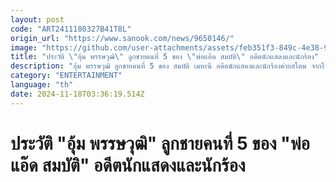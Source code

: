 ```yaml
---
layout: post
code: "ART2411180327B41T8L"
origin_url: "https://www.sanook.com/news/9650146/"
image: "https://github.com/user-attachments/assets/feb351f3-849c-4e38-97a5-2b55998c976f"
title: "ประวัติ \"อุ้ม พรรษวุฒิ\" ลูกชายคนที่ 5 ของ \"พ่อแอ๊ด สมบัติ\" อดีตนักแสดงและนักร้อง"
description: "อุ้ม พรรษวุฒิ ลูกชายคนที่ 5 ของ สมบัติ เมทะนี อดีตนักแสดงและนักร้องค่ายสโตน จากไปอย่างสงบด้วยโรคมะเร็ง"
category: "ENTERTAINMENT"
language: "th"
date: 2024-11-18T03:36:19.514Z
---
```


# ประวัติ "อุ้ม พรรษวุฒิ" ลูกชายคนที่ 5 ของ "พ่อแอ๊ด สมบัติ" อดีตนักแสดงและนักร้อง